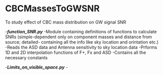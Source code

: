 # CBCMassesToGWSNR
To study effect of CBC mass distribution on GW signal SNR

-**_function_SNR.py_**
	-Module containing definitions of functions to calculate SNRs (simple-dependent only on component masses and distance from source; detailed- containing all the info like sky location and orintation etc.)
	-Reads the ASD data and Antenna sensitivity to sky location data
	-Prforms 1D and 2D interpolation functions of F+, Fx and ASD
	-Contains all the necessary constants
	
-**_Limits_on_visible_space.py_**
	-
